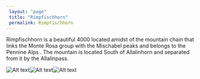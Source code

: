 ```yaml
---
 layout: "page"
 title: "Rimpfischhorn"
 permalink: Rimpfischhorn
---
```

Rimpfischhorn is a beautiful 4000 located amidst of the mountain chain that links the Monte Rosa group with the Mischabel peaks and belongs to the Pennine Alps . The mountain is located South of Allalinhorn and separated from it by the Allalinpass.


![Alt text](https://www.mountainsports-zermatt.ch/data/Cache/9/98/986/9863/_src9863d9c408b736374758f8fba0cf851b_parb63c92ad9fff23bec8a75f1847c3048d_dat1621245028.jpeg "Rimpfischhorn")![Alt text](https://www.mountainsports-zermatt.ch/data/Cache/8/8f/8f6/8f63/_src8f636d258ebc81dcab106be874ce3bf3_parb63c92ad9fff23bec8a75f1847c3048d_dat1621245046.jpeg "Rimpfischhorn")![Alt text](https://db-service.toubiz.de/var/plain_site/storage/images/orte/zermatt/rimpfischhorn/willy-taugwalder_25/1378763-1-ger-DE/Willy-Taugwalder_25_front_large.jpg "Rimpfischhorn")